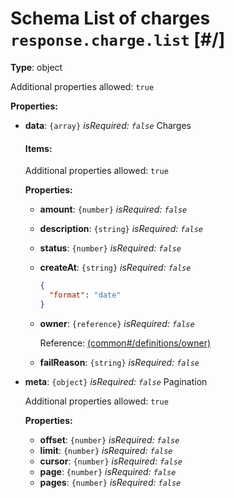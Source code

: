 # Schema List of charges `response.charge.list`  [#/]


**Type**: object





Additional properties allowed: `true`


**Properties:**


 - **data**: `{array}` *isRequired: `false`* Charges
    
    <a name="/properties/data"/>
    
    
    
    
    #### Items:
    
    
    <a name="/properties/data/items"/>
    
    
    
    
    
    Additional properties allowed: `true`
    
    
    **Properties:**
    
    
     - **amount**: `{number}` *isRequired: `false`* 
     - **description**: `{string}` *isRequired: `false`* 
     - **status**: `{number}` *isRequired: `false`* 
     - **createAt**: `{string}` *isRequired: `false`* 
        ```json
        {
          "format": "date"
        }
        ```
        
     - **owner**: `{reference}` *isRequired: `false`* 
        
        Reference: <a href="common.md#/definitions/owner">  (common#/definitions/owner)</a>
        
     - **failReason**: `{string}` *isRequired: `false`* 
    
 - **meta**: `{object}` *isRequired: `false`* Pagination
    
    <a name="/properties/meta"/>
    
    
    
    
    
    Additional properties allowed: `true`
    
    
    **Properties:**
    
    
     - **offset**: `{number}` *isRequired: `false`* 
     - **limit**: `{number}` *isRequired: `false`* 
     - **cursor**: `{number}` *isRequired: `false`* 
     - **page**: `{number}` *isRequired: `false`* 
     - **pages**: `{number}` *isRequired: `false`* 
    
